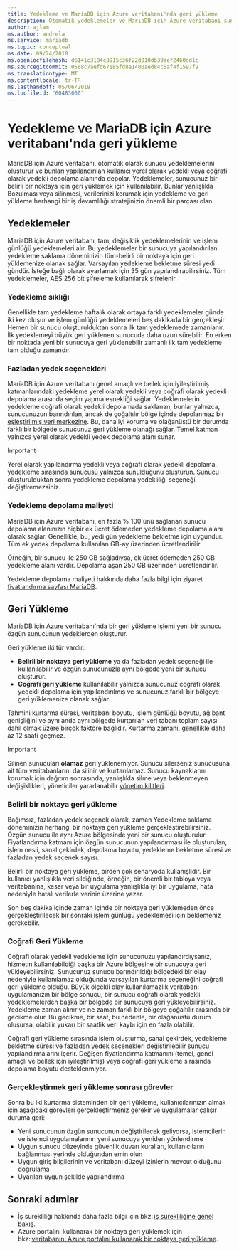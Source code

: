 ```yaml
---
title: Yedekleme ve MariaDB için Azure veritabanı'nda geri yükleme
description: Otomatik yedeklemeler ve MariaDB için Azure veritabanı sunucunuza geri yükleme hakkında bilgi edinin.
author: ajlam
ms.author: andrela
ms.service: mariadb
ms.topic: conceptual
ms.date: 09/24/2018
ms.openlocfilehash: d6141c3184c8915c36f22d010db39aef2460dd1c
ms.sourcegitcommit: 0568c7aefd67185fd8e1400aed84c5af4f1597f9
ms.translationtype: MT
ms.contentlocale: tr-TR
ms.lasthandoff: 05/06/2019
ms.locfileid: "60483060"
---
```

# <a name="backup-and-restore-in-azure-database-for-mariadb"></a>Yedekleme ve MariaDB için Azure veritabanı'nda geri yükleme

MariaDB için Azure veritabanı, otomatik olarak sunucu yedeklemelerini oluşturur ve bunları yapılandırılan kullanıcı yerel olarak yedekli veya coğrafi olarak yedekli depolama alanında depolar. Yedeklemeler, sunucunuz bir-belirli bir noktaya için geri yüklemek için kullanılabilir. Bunlar yanlışlıkla Bozulması veya silinmesi, verilerinizi korumak için yedekleme ve geri yükleme herhangi bir iş devamlılığı stratejinizin önemli bir parçası olan.

## <a name="backups"></a>Yedeklemeler

MariaDB için Azure veritabanı, tam, değişiklik yedeklemelerinin ve işlem günlüğü yedeklemeleri alır. Bu yedeklemeler bir sunucuya yapılandırılan yedekleme saklama döneminizin tüm-belirli bir noktaya için geri yüklemenize olanak sağlar. Varsayılan yedekleme bekletme süresi yedi gündür. İsteğe bağlı olarak ayarlamak için 35 gün yapılandırabilirsiniz. Tüm yedeklemeler, AES 256 bit şifreleme kullanılarak şifrelenir.

### <a name="backup-frequency"></a>Yedekleme sıklığı

Genellikle tam yedekleme haftalık olarak ortaya farklı yedeklemeler günde iki kez oluşur ve işlem günlüğü yedeklemeleri beş dakikada bir gerçekleşir. Hemen bir sunucu oluşturulduktan sonra ilk tam yedeklemede zamanlanır. İlk yedeklemeyi büyük geri yüklenen sunucuda daha uzun sürebilir. En erken bir noktada yeni bir sunucuya geri yüklenebilir zamanlı ilk tam yedekleme tam olduğu zamandır.

### <a name="backup-redundancy-options"></a>Fazladan yedek seçenekleri

MariaDB için Azure veritabanı genel amaçlı ve bellek için iyileştirilmiş katmanlarındaki yedekleme yerel olarak yedekli veya coğrafi olarak yedekli depolama arasında seçim yapma esnekliği sağlar. Yedeklemelerin yedekleme coğrafi olarak yedekli depolamada saklanan, bunlar yalnızca, sunucunuzun barındırılan, ancak de çoğaltılır bölge içinde depolanmaz bir [eşleştirilmiş veri merkezine](https://docs.microsoft.com/azure/best-practices-availability-paired-regions). Bu, daha iyi koruma ve olağanüstü bir durumda farklı bir bölgede sunucunuz geri yükleme olanağı sağlar. Temel katman yalnızca yerel olarak yedekli yedek depolama alanı sunar.

> [!IMPORTANT]
> Yerel olarak yapılandırma yedekli veya coğrafi olarak yedekli depolama, yedekleme sırasında sunucusu yalnızca sunulduğunu oluşturun. Sunucu oluşturulduktan sonra yedekleme depolama yedekliliği seçeneği değiştiremezsiniz.

### <a name="backup-storage-cost"></a>Yedekleme depolama maliyeti

MariaDB için Azure veritabanı, en fazla % 100'ünü sağlanan sunucu depolama alanınızın hiçbir ek ücret ödemeden yedekleme depolama alanı olarak sağlar. Genellikle, bu, yedi gün yedekleme bekletme için uygundur. Tüm ek yedek depolama kullanılan GB-ay üzerinden ücretlendirilir.

Örneğin, bir sunucu ile 250 GB sağladıysa, ek ücret ödemeden 250 GB yedekleme alanı vardır. Depolama aşan 250 GB üzerinden ücretlendirilir.

Yedekleme depolama maliyeti hakkında daha fazla bilgi için ziyaret [fiyatlandırma sayfası MariaDB](https://azure.microsoft.com/pricing/details/mariadb/).

## <a name="restore"></a>Geri Yükleme

MariaDB için Azure veritabanı'nda bir geri yükleme işlemi yeni bir sunucu özgün sunucunun yedeklerden oluşturur.

Geri yükleme iki tür vardır:

- **Belirli bir noktaya geri yükleme** ya da fazladan yedek seçeneği ile kullanılabilir ve özgün sunucunuzla aynı bölgede yeni bir sunucu oluşturur.
- **Coğrafi geri yükleme** kullanılabilir yalnızca sunucunuz coğrafi olarak yedekli depolama için yapılandırılmış ve sunucunuz farklı bir bölgeye geri yüklemenize olanak sağlar.

Tahmini kurtarma süresi, veritabanı boyutu, işlem günlüğü boyutu, ağ bant genişliğini ve aynı anda aynı bölgede kurtarılan veri tabanı toplam sayısı dahil olmak üzere birçok faktöre bağlıdır. Kurtarma zamanı, genellikle daha az 12 saati geçmez.

> [!IMPORTANT]
> Silinen sunucuları **olamaz** geri yüklenemiyor. Sunucu silerseniz sunucusuna ait tüm veritabanlarını da silinir ve kurtarılamaz. Sunucu kaynaklarını korumak için dağıtım sonrasında, yanlışlıkla silme veya beklenmeyen değişiklikleri, yöneticiler yararlanabilir [yönetim kilitleri](https://docs.microsoft.com/azure/azure-resource-manager/resource-group-lock-resources).

### <a name="point-in-time-restore"></a>Belirli bir noktaya geri yükleme

Bağımsız, fazladan yedek seçenek olarak, zaman Yedekleme saklama döneminizin herhangi bir noktaya geri yükleme gerçekleştirebilirsiniz. Özgün sunucu ile aynı Azure bölgesinde yeni bir sunucu oluşturulur. Fiyatlandırma katmanı için özgün sunucunun yapılandırması ile oluşturulan, işlem nesli, sanal çekirdek, depolama boyutu, yedekleme bekletme süresi ve fazladan yedek seçenek sayısı.

Belirli bir noktaya geri yükleme, birden çok senaryoda kullanışlıdır. Bir kullanıcı yanlışlıkla veri sildiğinde, örneğin, bir önemli bir tabloya veya veritabanına, keser veya bir uygulama yanlışlıkla iyi bir uygulama, hata nedeniyle hatalı verilerle verinin üzerine yazar.

Son beş dakika içinde zaman içinde bir noktaya geri yüklemeden önce gerçekleştirilecek bir sonraki işlem günlüğü yedeklemesi için beklemeniz gerekebilir.

### <a name="geo-restore"></a>Coğrafi Geri Yükleme

Coğrafi olarak yedekli yedekleme için sunucunuzu yapılandırdıysanız, hizmetin kullanılabildiği başka bir Azure bölgesine bir sunucuya geri yükleyebilirsiniz. Sunucunuz sunucu barındırıldığı bölgedeki bir olay nedeniyle kullanılamaz olduğunda varsayılan kurtarma seçeneğini coğrafi geri yükleme olduğu. Büyük ölçekli olay kullanılamazlık veritabanı uygulamanızın bir bölge sonucu, bir sunucu coğrafi olarak yedekli yedeklemelerden başka bir bölgede bir sunucuya geri yükleyebilirsiniz. Yedekleme zaman alınır ve ne zaman farklı bir bölgeye çoğaltılır arasında bir gecikme olur. Bu gecikme, bir saat, bu nedenle, bir olağanüstü durum oluşursa, olabilir yukarı bir saatlik veri kaybı için en fazla olabilir.

Coğrafi geri yükleme sırasında işlem oluşturma, sanal çekirdek, yedekleme bekletme süresi ve fazladan yedek seçenekleri değiştirilebilir sunucu yapılandırmalarını içerir. Değişen fiyatlandırma katmanını (temel, genel amaçlı ve bellek için iyileştirilmiş) veya coğrafi geri yükleme sırasında depolama boyutu desteklenmiyor.

### <a name="perform-post-restore-tasks"></a>Gerçekleştirmek geri yükleme sonrası görevler

Sonra bu iki kurtarma sisteminden bir geri yükleme, kullanıcılarınızın almak için aşağıdaki görevleri gerçekleştirmeniz gerekir ve uygulamalar çalışır duruma geri:

- Yeni sunucunun özgün sunucunun değiştirilecek geliyorsa, istemcilerin ve istemci uygulamalarının yeni sunucuya yeniden yönlendirme
- Uygun sunucu düzeyinde güvenlik duvarı kuralları, kullanıcıların bağlanması yerinde olduğundan emin olun
- Uygun giriş bilgilerinin ve veritabanı düzeyi izinlerin mevcut olduğunu doğrulama
- Uyarıları uygun şekilde yapılandırma

## <a name="next-steps"></a>Sonraki adımlar

- İş sürekliliği hakkında daha fazla bilgi için bkz: [iş sürekliliğine genel bakış](concepts-business-continuity.md).
- Azure portalını kullanarak bir noktaya geri yüklemek için bkz: [veritabanını Azure portalını kullanarak bir noktaya geri yükleme](howto-restore-server-portal.md).
 
<!--
- To restore to a point in time using Azure CLI, see [restore database to a point in time using CLI](howto-restore-server-cli.md).-->
